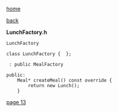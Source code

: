 [home](./page01.md)

[back](./page11.md)

**LunchFactory.h**

```
LunchFactory
```

```
class LunchFactory {  };
```

```
 : public MealFactory
```

```
public:
    Meal* createMeal() const override {
        return new Lunch();
    }
```


[page 13](./page13.md)
